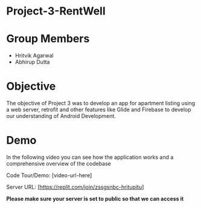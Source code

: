 # Project-3-RentWell

# Group Members

* Hritvik Agarwal
* Abhirup Dutta

# Objective

The objective of Project 3 was to develop an app for apartment listing using a web server, retrofit and other features like Glide and Firebase to develop our understanding of Android Development. 

# Demo

In the following video you can see how the application works and a comprehensive overview of the codebase

Code Tour/Demo: [video-url-here]

Server URL: [https://replit.com/join/zssgsnbc-hritupitu]

**Please make sure your server is set to public so that we can access it**
